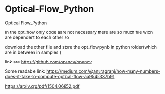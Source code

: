# Optical-Flow_Python
Optical Flow_Python

In the opt_flow only code aare not necessary there are so much file wich are dependent to each other so 

download the other file and store the opt_flow.pynb in python folder(which are in between in samples ) 

link are https://github.com/opencv/opencv.

Some readable link: https://medium.com/@anuragranj/how-many-numbers-does-it-take-to-compute-optical-flow-aa9545337b91

https://arxiv.org/pdf/1504.06852.pdf
